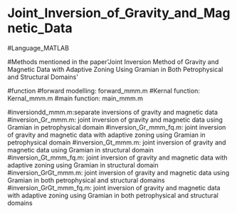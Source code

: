 # Joint_Inversion_of_Gravity_and_Magnetic_Data
#Language_MATLAB

#Methods mentioned in the paper'Joint Inversion Method of Gravity and Magnetic Data with Adaptive Zoning Using Gramian in Both Petrophysical and Structural Domains' 

#function
#forward modelling: forward_mmm.m
#Kernal function: Kernal_mmm.m
#main function: main_mmm.m

#inversiondd_mmm.m:separate inversions of gravity and magnetic data
#inversion_Gr_mmm.m: joint inversion of gravity and magnetic data using Gramian in petrophysical domain
#inversion_Gr_mmm_fq.m: joint inversion of gravity and magnetic data with adaptive zoning using Gramian in petrophysical domain
#inversion_Gt_mmm.m: joint inversion of gravity and magnetic data using Gramian in structural domain
#inversion_Gt_mmm_fq.m: joint inversion of gravity and magnetic data with adaptive zoning using Gramian in structural domain
#inversion_GrGt_mmm.m: joint inversion of gravity and magnetic data using Gramian in both petrophysical and structural domains
#inversion_GrGt_mmm_fq.m: joint inversion of gravity and magnetic data with adaptive zoning using Gramian in both petrophysical and structural domains
